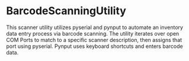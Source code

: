 # BarcodeScanningUtility

This scanner utility utilizes pyserial and pynput to automate an inventory data entry process via barcode scanning. The utility iterates over open COM Ports to match to a specific scanner description, then assigns that port using pyserial. Pynput uses keyboard shortcuts and enters barcode data.
